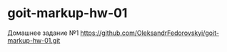 # goit-markup-hw-01
Домашнее задание №1
https://github.com/OleksandrFedorovskyi/goit-markup-hw-01.git

